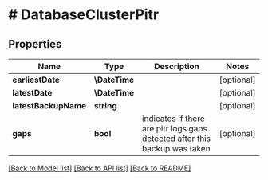 # # DatabaseClusterPitr

## Properties

Name | Type | Description | Notes
------------ | ------------- | ------------- | -------------
**earliestDate** | **\DateTime** |  | [optional]
**latestDate** | **\DateTime** |  | [optional]
**latestBackupName** | **string** |  | [optional]
**gaps** | **bool** | indicates if there are pitr logs gaps detected after this backup was taken | [optional]

[[Back to Model list]](../../README.md#models) [[Back to API list]](../../README.md#endpoints) [[Back to README]](../../README.md)

